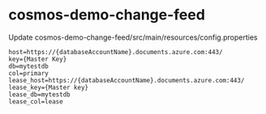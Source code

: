 # cosmos-demo-change-feed

Update cosmos-demo-change-feed/src/main/resources/config.properties
```
host=https://{databaseAccountName}.documents.azure.com:443/
key={Master Key}
db=mytestdb
col=primary
lease_host=https://{databaseAccountName}.documents.azure.com:443/
lease_key={Master key}
lease_db=mytestdb
lease_col=lease
```
